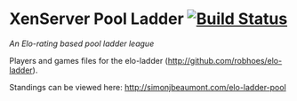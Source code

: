 # XenServer Pool Ladder [![Build Status](https://travis-ci.org/simonjbeaumont/elo-ladder-pool.png)](https://travis-ci.org/simonjbeaumont/elo-ladder-pool)

_An Elo-rating based pool ladder league_

Players and games files for the elo-ladder (http://github.com/robhoes/elo-ladder).

Standings can be viewed here: http://simonjbeaumont.com/elo-ladder-pool
